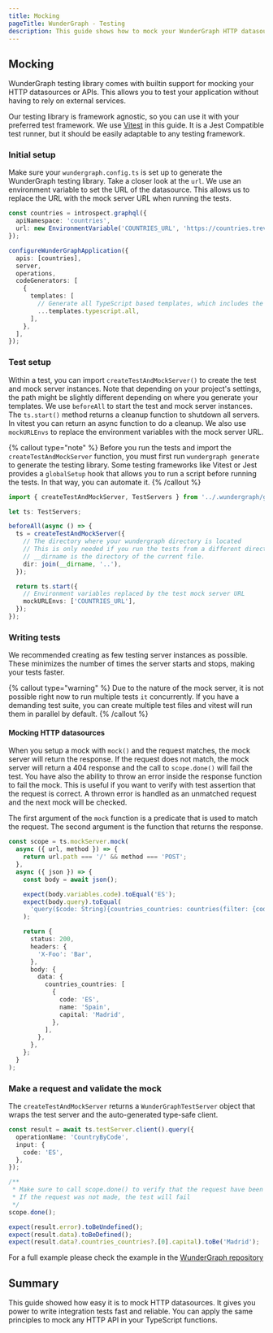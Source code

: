 ```yaml
---
title: Mocking
pageTitle: WunderGraph - Testing
description: This guide shows how to mock your WunderGraph HTTP datasources or APIs
---
```


## Mocking

WunderGraph testing library comes with builtin support for mocking your HTTP datasources or APIs.
This allows you to test your application without having to rely on external services.

Our testing library is framework agnostic, so you can use it with your preferred test
framework. We use [Vitest](https://vitest.dev/) in this guide. It is a Jest Compatible test runner, but it should be easily adaptable to any testing framework.

### Initial setup

Make sure your `wundergraph.config.ts` is set up to generate the WunderGraph testing library. Take a closer look at the `url`. We use an environment variable to set the URL of the datasource. This allows us to replace the URL with the mock server URL when running the tests.

```typescript
const countries = introspect.graphql({
  apiNamespace: 'countries',
  url: new EnvironmentVariable('COUNTRIES_URL', 'https://countries.trevorblades.com/'),
});

configureWunderGraphApplication({
  apis: [countries],
  server,
  operations,
  codeGenerators: [
    {
      templates: [
        // Generate all TypeScript based templates, which includes the testing library
        ...templates.typescript.all,
      ],
    },
  ],
});
```

### Test setup

Within a test, you can import `createTestAndMockServer()` to create the test and mock server instances.
Note that depending on your project's settings, the path might be slightly different depending on where you generate your templates.
We use `beforeAll` to start the test and mock server instances. The `ts.start()` method returns a cleanup function to shutdown all servers.
In vitest you can return an async function to do a cleanup. We also use `mockURLEnvs` to replace the environment variables with the mock server URL.

{% callout type="note" %}
Before you run the tests and import the `createTestAndMockServer` function, you must first run `wundergraph generate` to generate the testing library.
Some testing frameworks like Vitest or Jest provides a `globalSetup` hook that allows you to run a script before running the tests. In that way, you can automate it.
{% /callout %}

```ts
import { createTestAndMockServer, TestServers } from '../.wundergraph/generated/testing';

let ts: TestServers;

beforeAll(async () => {
  ts = createTestAndMockServer({
    // The directory where your wundergraph directory is located
    // This is only needed if you run the tests from a different directory than your wundergraph directory
    // __dirname is the directory of the current file.
    dir: join(__dirname, '..'),
  });

  return ts.start({
    // Environment variables replaced by the test mock server URL
    mockURLEnvs: ['COUNTRIES_URL'],
  });
});
```

### Writing tests

We recommended creating as few testing server instances as possible. These minimizes the number of times the server starts and stops, making your tests faster.

{% callout type="warning" %}
Due to the nature of the mock server, it is not possible right now to run multiple tests `it` concurrently.
If you have a demanding test suite, you can create multiple test files and vitest will run them in parallel by default.
{% /callout %}

#### Mocking HTTP datasources

When you setup a mock with `mock()` and the request matches, the mock server will return the response. If the request does not match, the mock server will return a 404 response and the call to `scope.done()` will fail the test.
You have also the ability to throw an error inside the response function to fail the mock. This is useful if you want to verify with test assertion that the request is correct. A thrown error is handled as an unmatched request and the next mock will be checked.

The first argument of the `mock` function is a predicate that is used to match the request. The second argument is the function that returns the response.

```ts
const scope = ts.mockServer.mock(
  async ({ url, method }) => {
    return url.path === '/' && method === 'POST';
  },
  async ({ json }) => {
    const body = await json();

    expect(body.variables.code).toEqual('ES');
    expect(body.query).toEqual(
      'query($code: String){countries_countries: countries(filter: {code: {eq: $code}}){code name capital}}'
    );

    return {
      status: 200,
      headers: {
        'X-Foo': 'Bar',
      },
      body: {
        data: {
          countries_countries: [
            {
              code: 'ES',
              name: 'Spain',
              capital: 'Madrid',
            },
          ],
        },
      },
    };
  }
);
```

### Make a request and validate the mock

The `createTestAndMockServer` returns a `WunderGraphTestServer` object that wraps the test server and the auto-generated type-safe client.

```ts
const result = await ts.testServer.client().query({
  operationName: 'CountryByCode',
  input: {
    code: 'ES',
  },
});

/**
 * Make sure to call scope.done() to verify that the request have been made
 * If the request was not made, the test will fail
 */
scope.done();

expect(result.error).toBeUndefined();
expect(result.data).toBeDefined();
expect(result.data?.countries_countries?.[0].capital).toBe('Madrid');
```

For a full example please check the example in the [WunderGraph repository](https://github.com/wundergraph/wundergraph/tree/main/packages/testsuite/apps/mock/test/mock-datasource.test.ts)

## Summary

This guide showed how easy it is to mock HTTP datasources. It gives you power to write integration tests fast and reliable.
You can apply the same principles to mock any HTTP API in your TypeScript functions.
